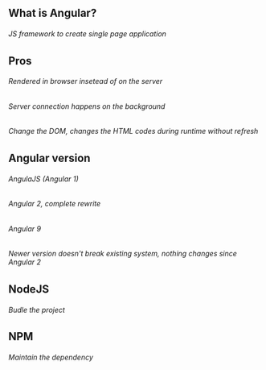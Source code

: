 ## What is Angular?
###### JS framework to create single page application

## Pros
###### Rendered in browser insetead of on the server
###### Server connection happens on the background
###### Change the DOM, changes the HTML codes during runtime without refresh

## Angular version
###### AngulaJS (Angular 1)
###### Angular 2, complete rewrite
###### Angular 9
###### Newer version doesn't break existing system, nothing changes since Angular 2

## NodeJS
###### Budle the project

## NPM
###### Maintain the dependency

